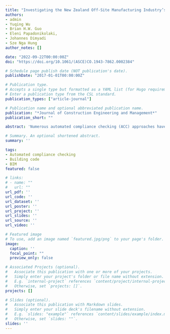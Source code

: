 ```yaml
---
title: "Investigating the New Zealand Off-Site Manufacturing Industry’s Readiness for Automated Compliance Checking"
authors:
- admin
- Yuqing Wu
- Brian H.W. Guo
- Eleni Papadonikolaki, 
- Johannes Dimyadi
- Sze Nga Hung
author_notes: []

date: "2022-09-22T00:00:00Z"
doi: "https://doi.org/10.1061/(ASCE)CO.1943-7862.0002384"

# Schedule page publish date (NOT publication's date).
publishDate: "2017-01-01T00:00:00Z"

# Publication type.
# Accepts a single type but formatted as a YAML list (for Hugo requirements).
# Enter a publication type from the CSL standard.
publication_types: ["article-journal"]

# Publication name and optional abbreviated publication name.
publication: "*Journal of Construction Engineering and Management*"
publication_short: ""

abstract: 'Numerous automated compliance checking (ACC) approaches have been developed over the last half of the twentieth century. However, little is known as to how well the ACC technology has served the off-site manufacturing (OSM) industry from the end users’ perspective. This paper aims to measure the New Zealand (NZ) OSM industry’s awareness and readiness for ACC and explore a pathway toward wider ACC adoption. It first reports on a survey study in NZ with 44 valid survey responses. It then proposes a high-level roadmap with key actions that can facilitate wider ACC adoption through 16 interviews with international ACC experts and a focus group with nine local OSM stakeholders. The results show that although there is a high demand for automating compliance processes, the OSM industry, especially small and medium enterprises, are not ready to adopt the ACC technology. Suggestions to address this include (1) establish the foundation for broad ACC adoption; (2) boost the development of the ACC technology to expedite its maturity, (3) test the ACC technology under different scenarios and customize it for the NZ context; (4) encourage the government to provide funding and policy support; and (5) promote education and training of both building information modeling (BIM) and ACC to OSM stakeholders. The results can provide software vendors with valuable information about user expectations and requirements to develop ACC products that can better serve NZ OSM projects, and help OSM stakeholders in NZ and countries with similar economic and regulatory structures to understand the technological and nontechnological gaps to better prepare for the ACC technology adoption.'

# Summary. An optional shortened abstract.
summary: ''

tags:
- Automated compliance checking
- Building code
- BIM
featured: false

# links:
# - name: ""
#   url: ""
url_pdf: ''
url_code: ''
url_dataset: ''
url_poster: ''
url_project: ''
url_slides: ''
url_source: ''
url_video: ''

# Featured image
# To use, add an image named `featured.jpg/png` to your page's folder. 
image:
  caption: ''
  focal_point: ""
  preview_only: false

# Associated Projects (optional).
#   Associate this publication with one or more of your projects.
#   Simply enter your project's folder or file name without extension.
#   E.g. `internal-project` references `content/project/internal-project/index.md`.
#   Otherwise, set `projects: []`.
projects: []

# Slides (optional).
#   Associate this publication with Markdown slides.
#   Simply enter your slide deck's filename without extension.
#   E.g. `slides: "example"` references `content/slides/example/index.md`.
#   Otherwise, set `slides: ""`.
slides: ''
---
```


